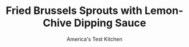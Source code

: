 ---
layout: ../../layouts/MarkdownPostLayout.astro
title: Fried Brussels Sprouts with Lemon-Chive Dipping Sauce
author: America's Test Kitchen
pubDate: 2023-03-15
description: "Our easy frying method brings out the best in this underappreciated vegetable."
image_url: https://res.cloudinary.com/hksqkdlah/image/upload/ar_1:1,c_fill,dpr_2.0,f_auto,fl_lossy.progressive.strip_profile,g_faces:auto,q_auto:low,w_344/39486_sfs-fried-brussel-sprouts-with-sriracha-dipping-sauce-36
tags: ["Side Dishes","Vegetables","Cookbook Collection"]
calories: 2610
protein: 5
carbohydrates: 14
fats: 
fiber: 5
ingredients: ["1/2 cup, mayonnaise","2 tablespoons, minced fresh chives","1 teaspoon, grated lemon zest plus 1 tablespoon juice","1 teaspoon, Worcestershire sauce","1 teaspoon, Dijon mustard","1/4 teaspoon, garlic powder","2 pounds, Brussels sprouts, trimmed and halved through stem","1 quart, vegetable oil",", Kosher salt"]
serves: 6
time: "45 minutes"
instructions: ["FOR THE LEMON-CHIVE DIPPING SAUCE: Whisk all ingredients together in bowl. Cover and refrigerate until ready to serve.","FOR THE BRUSSELS SPROUTS: Line rimmed baking sheet with triple layer of paper towels. Combine Brussels sprouts and oil in large Dutch oven. Cook over high heat, gently stirring occasionally, until dark brown throughout and crispy, 20 to 25 minutes.","Using spider or slotted spoon, lift Brussels sprouts from oil and transfer to prepared sheet. Roll gently so paper towels absorb excess oil. Season with salt to taste. Serve immediately with sauce."]
nutrition: ["603 mg Potassium","107 mg Phosphorus","68 mg Calcium","2 mg Iron","36 mg Magnesium","467 mg Sodium","41 g Fat","1 mg Niacin (B3)","22 g Monounsaturated","13 g Polyunsaturated","130 mg Vitamin C","7 mg Cholesterol","4 g Saturated","5 g Fiber","93 µg Folate (food)","3 g Sugars","269 µg Vitamin K","133 g Water","14 g Carbs","93 µg Folate equivalent (total)","5 g Protein","7 mg Vitamin E","59 µg Vitamin A","435 kcal Energy","2610 calories"]
notes: "Be sure to choose Brussels sprouts that are similar in size to ensure even cooking. For this recipe, we prefer larger Brussels sprouts, about the size of golf balls, because they’re easier to dip in the sauce. To keep the sprouts’ leaves intact and attached to their cores, trim just a small amount from the stems before cutting the sprouts in half. If you choose to wash your sprouts before cooking, do so before trimming and halving them. Stir gently and not too often in step 2; excessive stirring will cause the leaves to separate from the sprouts."
---